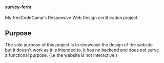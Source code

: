 #### survey-form
My freeCodeCamp's Responsive Web Design certification project.

## Purpose

The sole purpose of this project is to showcase the design of the website but it doesn't work as it is intended to, it has no backend and does not serve a functional purpose. (i.e the website is not interactive.)